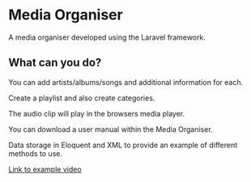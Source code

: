 # Media Organiser

A media organiser developed using the Laravel framework.


## What can you do?

You can add artists/albums/songs and additional information for each.

Create a playlist and also create categories.

The audio clip will play in the browsers media player.

You can download a user manual within the Media Organiser.

Data storage in Eloquent and XML to provide an example of different methods to use.

[Link to example video](https://youtu.be/37zrQjVdnew)
